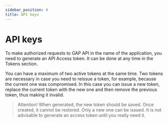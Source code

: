 ```yaml
---
sidebar_position: 4
title: API keys
---
```


# API keys

To make authorized requests to GAP API in the name of the application, you need to generate an API Access token. It can be done at any time in the Tokens section.

You can have a maximum of two active tokens at the same time. Two tokens are necessary in case you need to reissue a token, for example, because the current one was compromised. In this case you can issue a new token, replace the current token with the new one and then remove the previous token, thus making it invalid.

> Attention!
> When generated, the new token should be saved. Once created, it cannot be restored. Only a new one can be issued.
> It is not advisable to generate an access token until you really need it.
